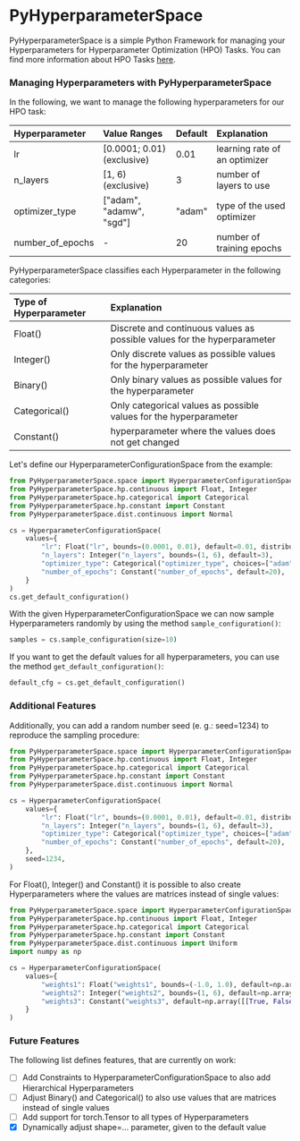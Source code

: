 # PyHyperparameterSpace
PyHyperparameterSpace is a simple Python Framework for managing your Hyperparameters for Hyperparameter Optimization 
(HPO) Tasks.
You can find more information about HPO Tasks [here](https://en.wikipedia.org/wiki/Hyperparameter_optimization).

### Managing Hyperparameters with PyHyperparameterSpace
In the following, we want to manage the following hyperparameters for our HPO task:

| Hyperparameter   | Value Ranges               | Default | Explanation                   |
|:-----------------|:---------------------------|:--------|:------------------------------|
| lr               | [0.0001; 0.01) (exclusive) | 0.01    | learning rate of an optimizer |
| n_layers         | [1, 6) (exclusive)         | 3       | number of layers to use       |
| optimizer_type   | ["adam", "adamw", "sgd"]   | "adam"  | type of the used optimizer    |
| number_of_epochs | -                          | 20      | number of training epochs     |

PyHyperparameterSpace classifies each Hyperparameter in the following categories:

| Type of Hyperparameter | Explanation                                                              |  
|:-----------------------|:-------------------------------------------------------------------------|
| Float()                | Discrete and continuous values as possible values for the hyperparameter | 
| Integer()              | Only discrete values as possible values for the hyperparameter           | 
| Binary()               | Only binary values as possible values for the hyperparameter             |
| Categorical()          | Only categorical values as possible values for the hyperparameter        |
| Constant()             | hyperparameter where the values does not get changed                     |


Let's define our HyperparameterConfigurationSpace from the example:
```python
from PyHyperparameterSpace.space import HyperparameterConfigurationSpace
from PyHyperparameterSpace.hp.continuous import Float, Integer
from PyHyperparameterSpace.hp.categorical import Categorical
from PyHyperparameterSpace.hp.constant import Constant
from PyHyperparameterSpace.dist.continuous import Normal

cs = HyperparameterConfigurationSpace(
    values={
        "lr": Float("lr", bounds=(0.0001, 0.01), default=0.01, distribution=Normal(0.005, 0.01)),
        "n_layers": Integer("n_layers", bounds=(1, 6), default=3),
        "optimizer_type": Categorical("optimizer_type", choices=["adam", "adamw", "sgd"], default="adam"),
        "number_of_epochs": Constant("number_of_epochs", default=20),
    }
)
cs.get_default_configuration()
```

With the given HyperparameterConfigurationSpace we can now sample Hyperparameters randomly by using the method 
`sample_configuration()`:

```python
samples = cs.sample_configuration(size=10)
```

If you want to get the default values for all hyperparameters, you can use the method `get_default_configuration()`:
```python
default_cfg = cs.get_default_configuration()
```

### Additional Features

Additionally, you can add a random number seed (e. g.: seed=1234) to reproduce the sampling procedure:
```python
from PyHyperparameterSpace.space import HyperparameterConfigurationSpace
from PyHyperparameterSpace.hp.continuous import Float, Integer
from PyHyperparameterSpace.hp.categorical import Categorical
from PyHyperparameterSpace.hp.constant import Constant
from PyHyperparameterSpace.dist.continuous import Normal

cs = HyperparameterConfigurationSpace(
    values={
        "lr": Float("lr", bounds=(0.0001, 0.01), default=0.01, distribution=Normal(0.005, 0.01)),
        "n_layers": Integer("n_layers", bounds=(1, 6), default=3),
        "optimizer_type": Categorical("optimizer_type", choices=["adam", "adamw", "sgd"], default="adam"),
        "number_of_epochs": Constant("number_of_epochs", default=20),
    },
    seed=1234,
)
```

For Float(), Integer() and Constant() it is possible to also create Hyperparameters where the values are matrices 
instead of single values:

```python
from PyHyperparameterSpace.space import HyperparameterConfigurationSpace
from PyHyperparameterSpace.hp.continuous import Float, Integer
from PyHyperparameterSpace.hp.categorical import Categorical
from PyHyperparameterSpace.hp.constant import Constant
from PyHyperparameterSpace.dist.continuous import Uniform
import numpy as np

cs = HyperparameterConfigurationSpace(
    values={
        "weights1": Float("weights1", bounds=(-1.0, 1.0), default=np.array([[0.0, 0.1], [0.2, 0.3]]), distribution=Uniform()),
        "weights2": Integer("weights2", bounds=(1, 6), default=np.array([[1, 2], [3, 4]])),
        "weights3": Constant("weights3", default=np.array([[True, False], [True, True]])),
    }
)
```

### Future Features
The following list defines features, that are currently on work:

* [ ] Add Constraints to HyperparameterConfigurationSpace to also add Hierarchical Hyperparameters
* [ ] Adjust Binary() and Categorical() to also use values that are matrices instead of single values
* [ ] Add support for torch.Tensor to all types of Hyperparameters
* [x] Dynamically adjust shape=... parameter, given to the default value
